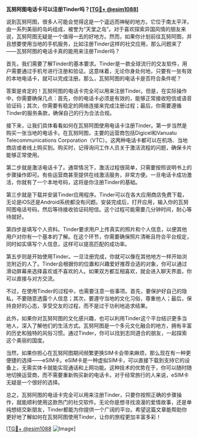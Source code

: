 **瓦努阿图电话卡可以注册Tinder吗？[[TG💪+ @esim1088](https://t.me/s/esim1088)]**

说到瓦努阿图，很多人可能会觉得这是一个遥远而神秘的地方。它位于南太平洋，由一系列美丽的岛屿组成，被誉为“天堂之岛”。对于喜欢探索异国风情的朋友来说，瓦努阿图无疑是一个值得一去的好地方。然而，如果你计划前往瓦努阿图，并且想要使用当地的手机服务，比如注册Tinder这样的社交应用，那么问题来了——瓦努阿图的电话卡真的能用来注册Tinder吗？

首先，我们需要了解Tinder的基本要求。Tinder是一款全球流行的交友软件，用户需要通过手机号进行注册和验证。这意味着，无论你身处何地，只要有一张有效的本地电话卡，就可以完成注册。那么，瓦努阿图的电话卡是否符合条件呢？

答案是肯定的！瓦努阿图的电话卡完全可以用来注册Tinder。但是，在实际操作中，你需要确保几点：首先，你的电话卡必须是有效的，能够正常接收短信或语音验证码；其次，你需要有稳定的网络连接来完成注册过程；最后，你需要遵循Tinder的服务条款，确保自己的行为合法合规。

接下来，让我们具体看看如何在瓦努阿图使用电话卡注册Tinder。第一步当然是购买一张当地的电话卡。在瓦努阿图，主要的运营商包括Digicel和Vanuatu Telecommunications Corporation（VTC）。这两种电话卡都可以在机场、当地商店或者线上购买到。购买时，记得询问工作人员关于激活流程的问题，确保卡片能够正常使用。

第二步就是激活电话卡了。通常情况下，激活过程很简单，只需要按照说明书上的步骤操作即可。有些运营商甚至提供在线激活服务，非常方便。一旦电话卡成功激活，你就有了一个本地号码，这将是你注册Tinder的基础。

第三步就是下载并安装Tinder应用程序。Tinder可以在各大应用商店免费下载，无论是iOS还是Android系统都没有问题。安装完成后，打开应用，输入你的瓦努阿图电话号码，然后等待接收验证码短信。这个过程可能需要几分钟时间，耐心等待就好。

第四步是填写个人资料。Tinder要求用户上传真实的照片和个人信息，以便其他用户对你有一个基本的了解。在这个环节，你需要确保照片清晰且符合平台规定，同时如实填写个人信息，这样可以提高匹配的成功率。

第五步则是开始使用Tinder。一旦注册完成，你就可以像在其他地方一样开始浏览附近的人了。Tinder会根据你的位置和兴趣爱好推荐合适的对象，你可以通过滑动屏幕来选择喜欢或不喜欢的人。如果双方都互相喜欢，就会进入聊天界面，你可以直接与对方交流。

不过，在使用Tinder的过程中，也需要注意一些事项。首先，要保护好自己的隐私，不要随意透露个人信息；其次，要遵守当地的文化习俗，尊重他人；最后，保持良好的心态，享受交友的过程，而不是过于功利地追求结果。

此外，如果你对瓦努阿图的文化感兴趣，也可以利用Tinder这个平台结识更多当地人，深入了解他们的生活方式。瓦努阿图是一个多元文化融合的地方，拥有丰富的历史和独特的风俗习惯。通过Tinder，你可以找到志同道合的朋友，一起探索这个美丽的国度。

当然，如果你担心在瓦努阿图期间频繁更换SIM卡会带来麻烦，那么现在有一种更便捷的选择——eSIM卡。eSIM卡是一种虚拟SIM卡，可以直接下载到支持它的设备上，无需实体卡就能实现通话和上网功能。这种技术的优势在于，你可以随时随地切换运营商，而不需要重新购买新的电话卡。对于经常旅行的人来说，eSIM卡无疑是一个很好的选择。

总之，瓦努阿图的电话卡完全可以用来注册Tinder，只要你按照正确的步骤操作，就能顺利使用这款热门的社交软件。无论你是想寻找浪漫的爱情故事，还是单纯想结交新朋友，Tinder都能为你提供一个广阔的平台。希望这篇文章能帮助你更好地了解如何在瓦努阿图使用Tinder，让你的旅程更加丰富多彩！

[[TG💪+ @esim1088](https://t.me/s/esim1088) ![Image](https://i.postimg.cc/4NQfJmqS/Snipaste-2025-05-13-00-14-12.png)]